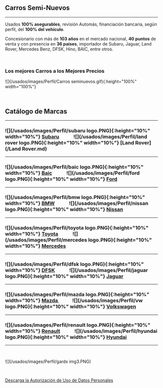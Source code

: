 ## Carros Semi-Nuevos

-----------
Usados **100% asegurables**, revisión Automás, financiación bancaria, según perfil, del **100% del vehículo**.

Concesionario con más de **103 años** en el mercado nacional, **40 puntos** de venta y con presencia en **36 países**, importador de Subaru, Jaguar, Land Rover, Mercedes Benz, DFSK, Hino, BAIC, entre otros.

<p>&nbsp;</p>

### Los mejores Carros a los Mejores Precios

![](/usados/images/Perfil/Carros seminuevos.gif){:height="100%" width="100%"}  


<p>&nbsp;</p>

## Catálogo de Marcas

-----------


### ![](/usados/images/Perfil/subaru logo.PNG){:height="10%" width="10%"}   [Subaru](/Subaru.md) &nbsp; &nbsp; &nbsp; &emsp; ![](/usados/images/Perfil/land rover logo.PNG){:height="10%" width="10%"} [Land Rover](/Land Rover.md)
-----------
### ![](/usados/images/Perfil/baic logo.PNG){:height="10%" width="10%"}   [Baic](/Baic.md) &nbsp; &nbsp; &nbsp; &emsp; ![](/usados/images/Perfil/ford logo.PNG){:height="10%" width="10%"}   [Ford](/Ford.md)

-----------
### ![](/usados/images/Perfil/bmw logo.PNG){:height="10%" width="10%"}   [BMW](/BMW.md) &nbsp; &nbsp; &nbsp; &emsp; ![](/usados/images/Perfil/nissan logo.PNG){:height="10%" width="10%"}   [Nissan](/Nissan.md)

-----------
### ![](/usados/images/Perfil/toyota logo.PNG){:height="10%" width="10%"}   [Toyota](/Toyota.md) &nbsp; &nbsp; &nbsp; &emsp; ![](/usados/images/Perfil/mercedes logo.PNG){:height="10%" width="10%"}   [Mercedes](/Mercedes.md)

-----------
### ![](/usados/images/Perfil/dfsk logo.PNG){:height="10%" width="10%"}   [DFSK](/DFSK.md) &nbsp; &nbsp; &nbsp; &emsp; ![](/usados/images/Perfil/jaguar logo.PNG){:height="10%" width="10%"}   [Jaguar](/Jaguar.md)

-----------
### ![](/usados/images/Perfil/mazda logo.PNG){:height="10%" width="10%"}   [Mazda ](/Mazda.md) &nbsp; &nbsp; &nbsp; &emsp; ![](/usados/images/Perfil/vw logo.PNG){:height="10%" width="10%"}   [Volkswagen](/Volkswagen.md)

-----------
### ![](/usados/images/Perfil/renault logo.PNG){:height="10%" width="10%"}   [Renault](/Renault.md) &nbsp; &nbsp; &nbsp; &emsp; ![](/usados/images/Perfil/hyundai logo.PNG){:height="10%" width="10%"}   [Hyundai](/Hyundai.md)

-----------
<p>&nbsp;</p>

![](/usados/images/Perfil/gardx img3.PNG)

<p>&nbsp;</p>

<a href="/usados/images/Perfil/Form.pdf" download="Solicitud Persona Natural Praco">Descarga la Autorización de Uso de Datos Personales </a>
